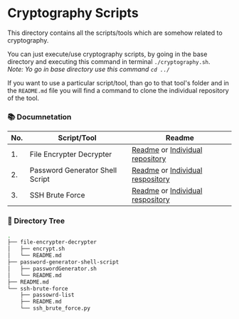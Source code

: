 # Cryptography Scripts

This directory contains all the scripts/tools which are somehow related to cryptography.

You can just execute/use cryptography scripts, by going in the base directory and executing this command in terminal `./cryptography.sh`.\
*Note: Yo go in base directory use this command `cd ../`*

If you want to use a particular script/tool, than go to that tool's folder and in the `README.md` file you will find a command to clone the individual repository of the tool.

### 📚 Documnetation

No. | Script/Tool | Readme
--- | ---- | ---- 
1. | File Encrypter Decrypter | [Readme](https://github.com/rahulMishra05/script-engine/tree/main/cryptography-scripts/file-encrypter-decrypter#readme) or [Individual repository](https://github.com/rahulMishra05/file_encrypter_decrypter) 
2. | Password Generator Shell Script | [Readme](https://github.com/rahulMishra05/script-engine/tree/main/cryptography-scripts/password-generator-shell-script#readme) or [Individual respository](https://github.com/rahulMishra05/password_generator_shell_script) 
3. | SSH Brute Force | [Readme](https://github.com/rahulMishra05/script-engine/tree/main/cryptography-scripts/ssh-brute-force#readme) or [Individual respository](https://github.com/rahulMishra05/ssh-brute-force)

### 🧱 Directory Tree

```bash
.
├── file-encrypter-decrypter
│   ├── encrypt.sh
│   └── README.md
├── password-generator-shell-script
│   ├── passwordGenerator.sh
│   └── README.md
├── README.md
└── ssh-brute-force
    ├── passowrd-list
    ├── README.md
    └── ssh_brute_force.py

```

